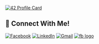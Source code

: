 [![42 Profile Card](https://1337-readme.vercel.app/api/profile?cursus=42cursus&dark=true&login=youssama)](https://github.com/ucefooo)

## 📱 Connect With Me!
[![Facebook](https://img.shields.io/badge/-Facebook-3b5998?style=flat-square&logo=facebook&logoColor=white&target="_blank)](https://www.facebook.com/ucef.OS/)
[![LinkedIn](https://img.shields.io/badge/-LinkedIn-0e76a8?style=flat-square&logo=linkedin&logoColor=white)](https://www.linkedin.com/in/youssef-oussama-907637176/)
[![Gmail](https://img.shields.io/badge/-Gmail-d95040?style=flat-square&logo=gmail&logoColor=white)](mailto:42y.oussama@gmail.com)
<a href="https://www.facebook.com/ucef.OS/" target="_blank"><img src="https://img.shields.io/badge/-Facebook-3b5998?style=flat-square&logo=facebook&logoColor=white" alt="fb logo"/></a>
